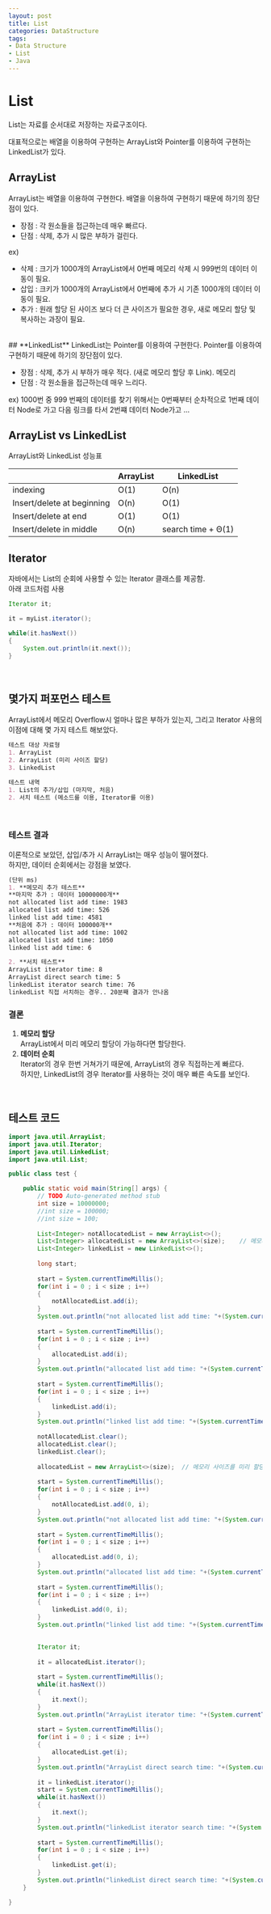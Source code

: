 ```yaml
---
layout: post
title: List
categories: DataStructure
tags: 
- Data Structure
- List
- Java
---
```


# **List**
List는 자료를 순서대로 저장하는 자료구조이다.  

대표적으로는 배열을 이용하여 구현하는 ArrayList와 Pointer를 이용하여 구현하는 LinkedList가 있다. 
<br>
## **ArrayList**
ArrayList는 배열을 이용하여 구현한다. 배열을 이용하여 구현하기 때문에 하기의 장단점이 있다.

- 장점 : 각 원소들을 접근하는데 매우 빠르다.
- 단점 : 삭제, 추가 시 많은 부하가 걸린다.

ex)   
- 삭제 : 크기가 1000개의 ArrayList에서 0번째 메모리 삭제 시 999번의 데이터 이동이 필요.    
- 삽입 : 크키가 1000개의 ArrayList에서 0번째에 추가 시 기존 1000개의 데이터 이동이 필요.
- 추가 : 원래 할당 된 사이즈 보다 더 큰 사이즈가 필요한 경우, 새로 메모리 할당 및 복사하는 과장이 필요.  
<br>
## **LinkedList**
LinkedList는 Pointer를 이용하여 구현한다. Pointer를 이용하여 구현하기 때문에 하기의 장단점이 있다.

- 장점 : 삭제, 추가 시 부하가 매우 적다. (새로 메모리 할당 후 Link). 메모리 
- 단점 : 각 원소들을 접근하는데 매우 느리다.

ex) 1000번 중 999 번째의 데이터를 찾기 위해서는 0번째부터 순차적으로 1번째 데이터 Node로 가고 다음 링크를 타서 2번쨰 데이터 Node가고 ... 
<br>
  
## **ArrayList vs LinkedList**
ArrayList와 LinkedList 성능표

|         | ArrayList | LinkedList|
|-------|--------|---------|  
|indexing | O(1)      | O(n)      |
|Insert/delete at beginning | O(n)      | O(1)      |
|Insert/delete at end | O(1)      | O(1)      |
|Insert/delete in middle | O(n)      | 	search time + Θ(1)      |
  
## **Iterator**
자바에서는 List의 순회에 사용할 수 있는 Iterator 클래스를 제공함.  
아래 코드처럼 사용
```java
Iterator it;

it = myList.iterator();

while(it.hasNext())
{
    System.out.println(it.next());
}
```
<br>  

## **몇가지 퍼포먼스 테스트**
ArrayList에서 메모리 Overflow시 얼마나 많은 부하가 있는지, 그리고 Iterator 사용의 이점에 대해 몇 가지 테스트 해보았다.  

```markdown
테스트 대상 자료형
1. ArrayList
2. ArrayList (미리 사이즈 할당)
3. LinkedList

테스트 내역
1. List의 추가/삽입 (마지막, 처음)
2. 서치 테스트 (메소드를 이용, Iterator를 이용)
```
<br>

### **테스트 결과**
이론적으로 보았던, 삽입/추가 시 ArrayList는 매우 성능이 떨어졌다.  
하지만, 데이터 순회에서는 강점을 보였다.  
```markdown
(단위 ms)  
1. **메모리 추가 테스트**  
**마지막 추가 : 데이터 10000000개**  
not allocated list add time: 1983  
allocated list add time: 526  
linked list add time: 4581  
**처음에 추가 : 데이터 100000개**  
not allocated list add time: 1002  
allocated list add time: 1050  
linked list add time: 6  

2. **서치 테스트** 
ArrayList iterator time: 8  
ArrayList direct search time: 5  
linkedList iterator search time: 76   
linkedList 직접 서치하는 경우.. 20분째 결과가 안나옴
```
### **결론**
1. **메모리 할당**  
   ArrayList에서 미리 메모리 할당이 가능하다면 할당한다.  
2. **데이터 순회**  
   Iterator의 경우 한번 거쳐가기 때문에, ArrayList의 경우 직접하는게 빠르다.  
하지만, LinkedList의 경우 Iterator를 사용하는 것이 매우 빠른 속도를 보인다.
<br>

## **테스트 코드**
```java
import java.util.ArrayList;
import java.util.Iterator;
import java.util.LinkedList;
import java.util.List;

public class test {

	public static void main(String[] args) {
		// TODO Auto-generated method stub
		int size = 10000000;
		//int size = 100000;
		//int size = 100;
		
		List<Integer> notAllocatedList = new ArrayList<>();
		List<Integer> allocatedList = new ArrayList<>(size);	// 메모리 사이즈를 미리 할당한다.
		List<Integer> linkedList = new LinkedList<>();
				
		long start;
		
		start = System.currentTimeMillis();
		for(int i = 0 ; i < size ; i++)
		{
			notAllocatedList.add(i);
		}
		System.out.println("not allocated list add time: "+(System.currentTimeMillis() - start));
		
		start = System.currentTimeMillis();
		for(int i = 0 ; i < size ; i++)
		{
			allocatedList.add(i);
		}
		System.out.println("allocated list add time: "+(System.currentTimeMillis() - start));
		
		start = System.currentTimeMillis(); 
		for(int i = 0 ; i < size ; i++)
		{
			linkedList.add(i);
		}
		System.out.println("linked list add time: "+(System.currentTimeMillis() - start));
		
		notAllocatedList.clear();
		allocatedList.clear();
		linkedList.clear();
		
		allocatedList = new ArrayList<>(size);	// 메모리 사이즈를 미리 할당한다.
		
		start = System.currentTimeMillis();
		for(int i = 0 ; i < size ; i++)
		{
			notAllocatedList.add(0, i);
		}
		System.out.println("not allocated list add time: "+(System.currentTimeMillis() - start));
		
		start = System.currentTimeMillis();
		for(int i = 0 ; i < size ; i++)
		{
			allocatedList.add(0, i);
		}
		System.out.println("allocated list add time: "+(System.currentTimeMillis() - start));
		
		start = System.currentTimeMillis(); 
		for(int i = 0 ; i < size ; i++)
		{
			linkedList.add(0, i);
		}
		System.out.println("linked list add time: "+(System.currentTimeMillis() - start));
		

		Iterator it;	
		
		it = allocatedList.iterator();
		
		start = System.currentTimeMillis();
		while(it.hasNext())
		{
			it.next();
		}
		System.out.println("ArrayList iterator time: "+(System.currentTimeMillis() - start));
		
		start = System.currentTimeMillis();
		for(int i = 0 ; i < size ; i++)
		{
			allocatedList.get(i);
		}
		System.out.println("ArrayList direct search time: "+(System.currentTimeMillis() - start));
		
		it = linkedList.iterator();		
		start = System.currentTimeMillis();
		while(it.hasNext())
		{			
			it.next();
		}
		System.out.println("linkedList iterator search time: "+(System.currentTimeMillis() - start));
		
		start = System.currentTimeMillis();
		for(int i = 0 ; i < size ; i++)
		{
			linkedList.get(i);
		}
		System.out.println("linkedList direct search time: "+(System.currentTimeMillis() - start));
	}

}
```